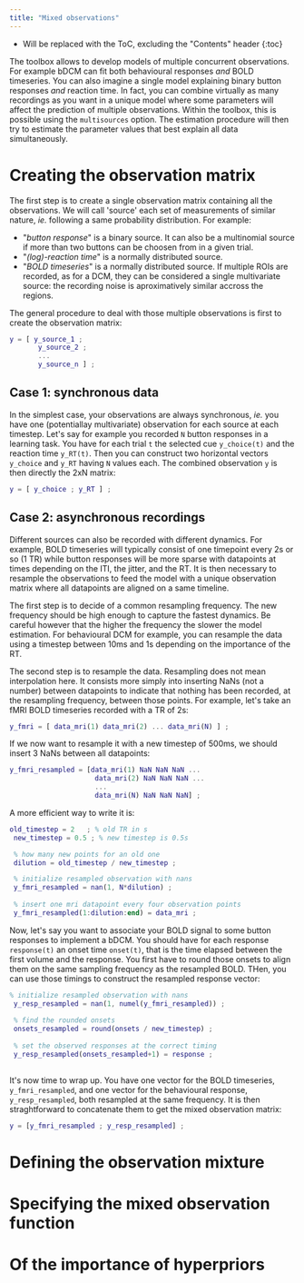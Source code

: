 ```yaml
---
title: "Mixed observations"
---
```

* Will be replaced with the ToC, excluding the "Contents" header
{:toc}

The toolbox allows to develop models of multiple concurrent observations. For example bDCM can fit both behavioural responses _and_ BOLD timeseries. You can also imagine a single model explaining binary button responses _and_ reaction time. In fact, you can combine virtually as many recordings as you want in a unique model where some parameters will affect the prediction of multiple observations. Within the toolbox, this is possible using the ```multisources``` option. The estimation procedure will then try to estimate the parameter values that best explain all data simultaneously.

# Creating the observation matrix

The first step is to create a single observation matrix containing all the observations. We will call 'source' each set of measurements of similar nature, _ie._ following a same probability distribution. For example:

* "_button response_" is a binary source. It can also be a multinomial source if more than two buttons can be choosen from in a given trial.
* "_(log)-reaction time_" is a normally distributed source.
* "_BOLD timeseries_" is a normally distributed source. If multiple ROIs are recorded, as for a DCM, they can be considered a single multivariate source: the recording noise is aproximatively similar accross the regions. 

The general procedure to deal with those multiple observations is first to create the observation matrix:

```matlab
y = [ y_source_1 ;
       y_source_2 ;
       ...
       y_source_n ] ;
```

## Case 1: synchronous data

In the simplest case, your observations are always synchronous, _ie._ you have one (potentiallay multivariate) observation for each source at each timestep. 
Let's say for example you recorded ```N``` button responses in a learning task. You have for each trial ```t``` the selected cue ```y_choice(t)``` and the reaction time ```y_RT(t)```. Then you can construct two horizontal vectors ```y_choice``` and ```y_RT``` having ```N``` values each. The combined observation ```y``` is then directly the 2xN matrix:

```matlab
y = [ y_choice ; y_RT ] ;
```

## Case 2: asynchronous recordings

Different sources can also be recorded with different dynamics. For example, BOLD timeseries will typically consist of one timepoint every 2s or so (1 TR) while button responses will be more sparse with datapoints at times depending on the ITI, the jitter, and the RT. It is then necessary to resample the observations to feed the model with a unique observation matrix where all datapoints are aligned on a same timeline.

The first step is to decide of a common resampling frequency. The new frequency should be high enough to capture the fastest dynamics. Be careful however that the higher the frequency the slower the model estimation. For behavioural DCM for example, you can resample the data using a timestep between 10ms and 1s depending on the importance of the RT. 

The second step is to resample the data. Resampling does not mean interpolation here. It consists more simply into inserting NaNs (not a number) between datapoints to indicate that nothing has been recorded, at the resampling frequency, between those points. For example, let's take an fMRI BOLD timeseries recorded with a TR of 2s:

```matlab
y_fmri = [ data_mri(1) data_mri(2) ... data_mri(N) ] ;
```

If we now want to resample it with a new timestep of 500ms, we should insert 3 NaNs between all datapoints: 

```matlab
y_fmri_resampled = [data_mri(1) NaN NaN NaN ...
                     data_mri(2) NaN NaN NaN ...
                     ... 
                     data_mri(N) NaN NaN NaN] ;
```

A more efficient way to write it is:

```Matlab
old_timestep = 2   ; % old TR in s
 new_timestep = 0.5 ; % new timestep is 0.5s

 % how many new points for an old one
 dilution = old_timestep / new_timestep ; 

 % initialize resampled observation with nans
 y_fmri_resampled = nan(1, N*dilution) ; 
 
 % insert one mri datapoint every four observation points
 y_fmri_resampled(1:dilution:end) = data_mri ; 

```

Now, let's say you want to associate your BOLD signal to some button responses to implement a bDCM. You should have for each response ```response(t)``` an onset time ```onset(t)```, that is the time elapsed between the first volume and the response. You first have to round those onsets to align them on the same sampling frequency as the resampled BOLD. THen, you can use those timings to construct the resampled response vector: 

```matlab
% initialize resampled observation with nans
 y_resp_resampled = nan(1, numel(y_fmri_resampled)) ; 
 
 % find the rounded onsets
 onsets_resampled = round(onsets / new_timestep) ;
 
 % set the observed responses at the correct timing
 y_resp_resampled(onsets_resampled+1) = response ;
 
```

It's now time to wrap up. You have one vector for the BOLD timeseries, ```y_fmri_resampled```, and one vector for the behavioural response, ```y_resp_resampled```, both resampled at the same frequency. It is then straghtforward to concatenate them to get the mixed observation matrix:

```matlab
y = [y_fmri_resampled ; y_resp_resampled] ;
```

# Defining the observation mixture



# Specifying the mixed observation function


# Of the importance of hyperpriors